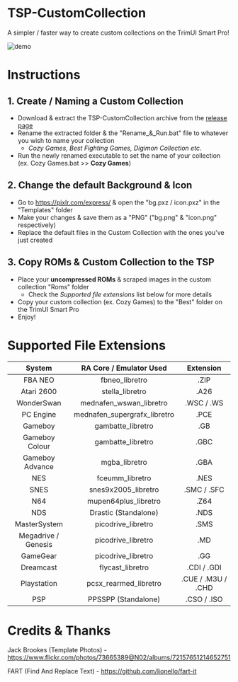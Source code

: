 # TSP-CustomCollection

A simpler / faster way to create custom collections on the TrimUI Smart Pro!

![demo](https://github.com/acatone-git/TSP-CustomCollection/assets/67967964/197d94fa-3911-4bfa-b9f3-18a48cbdb1bc)

# Instructions
 
 ## 1. Create / Naming a Custom Collection

- Download & extract the TSP-CustomCollection archive from the [release page](https://github.com/acatone-git/TSP-CustomCollection/releases)
- Rename the extracted folder & the "Rename_&_Run.bat" file to whatever you wish to name your collection
  - *Cozy Games, Best Fighting Games, Digimon Collection etc.*
- Run the newly renamed executable to set the name of your collection (ex. Cozy Games.bat >> **Cozy Games**) 
  
## 2. Change the default Background & Icon

- Go to https://pixlr.com/express/ & open the "bg.pxz / icon.pxz" in the "Templates" folder
- Make your changes & save them as a "PNG" ("bg.png" & "icon.png" respectively)
- Replace the default files in the Custom Collection with the ones you've just created

## 3. Copy ROMs & Custom Collection to the TSP 

- Place your **uncompressed ROMs** & scraped images in the custom collection "Roms" folder
   - Check the *Supported file extensions* list below for more details
- Copy your custom collection (ex. Cozy Games) to the "Best" folder on the TrimUI Smart Pro
- Enjoy!

# Supported File Extensions

| System | RA Core / Emulator Used| Extension |
|     :---:    |     :---:      |     :---:      |
| FBA NEO | fbneo_libretro | .ZIP |
| Atari 2600 | stella_libretro | .A26 |
| WonderSwan | mednafen_wswan_libretro | .WSC / .WS |
| PC Engine | mednafen_supergrafx_libretro | .PCE |
| Gameboy | gambatte_libretro | .GB |
| Gameboy Colour | gambatte_libretro | .GBC |
| Gameboy Advance | mgba_libretro | .GBA |
| NES | fceumm_libretro | .NES |
| SNES | snes9x2005_libretro | .SMC / .SFC |
| N64 | mupen64plus_libretro | .Z64 |
| NDS | Drastic (Standalone) | .NDS |
| MasterSystem | picodrive_libretro | .SMS |
| Megadrive / Genesis | picodrive_libretro | .MD |
| GameGear | picodrive_libretro | .GG |
| Dreamcast | flycast_libretro | .CDI / .GDI |
| Playstation | pcsx_rearmed_libretro | .CUE / .M3U / .CHD |
| PSP | PPSSPP (Standalone) | .CSO / .ISO |

# Credits & Thanks

Jack Brookes (Template Photos) - https://www.flickr.com/photos/73665389@N02/albums/72157651214652751

FART (Find And Replace Text) - https://github.com/lionello/fart-it
